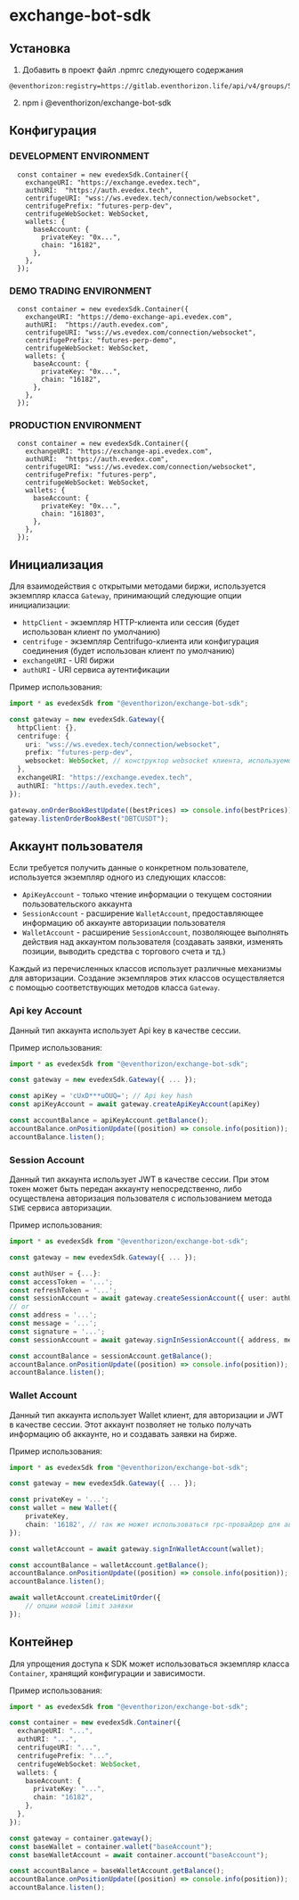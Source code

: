# exchange-bot-sdk

## Установка
1. Добавить в проект файл .npmrc следующего содержания
```
@eventhorizon:registry=https://gitlab.eventhorizon.life/api/v4/groups/59/-/packages/npm/
```
2. npm i @eventhorizon/exchange-bot-sdk

## Конфигурация

### DEVELOPMENT ENVIRONMENT
```
  const container = new evedexSdk.Container({
    exchangeURI: "https://exchange.evedex.tech",
    authURI:  "https://auth.evedex.tech",
    centrifugeURI: "wss://ws.evedex.tech/connection/websocket",
    centrifugePrefix: "futures-perp-dev",
    centrifugeWebSocket: WebSocket,
    wallets: {
      baseAccount: {
        privateKey: "0x...",
        chain: "16182",
      },
    },
  });
```

### DEMO TRADING ENVIRONMENT
```
  const container = new evedexSdk.Container({
    exchangeURI: "https://demo-exchange-api.evedex.com",
    authURI:  "https://auth.evedex.com",
    centrifugeURI: "wss://ws.evedex.com/connection/websocket",
    centrifugePrefix: "futures-perp-demo",
    centrifugeWebSocket: WebSocket,
    wallets: {
      baseAccount: {
        privateKey: "0x...",
        chain: "16182",
      },
    },
  });
```

### PRODUCTION ENVIRONMENT
```
  const container = new evedexSdk.Container({
    exchangeURI: "https://exchange-api.evedex.com",
    authURI:  "https://auth.evedex.com",
    centrifugeURI: "wss://ws.evedex.com/connection/websocket",
    centrifugePrefix: "futures-perp",
    centrifugeWebSocket: WebSocket,
    wallets: {
      baseAccount: {
        privateKey: "0x...",
        chain: "161803",
      },
    },
  });
```

## Инициализация

Для взаимодействия с открытыми методами биржи, используется экземпляр класса `Gateway`, принимающий следующие опции инициализации:

- `httpClient` - экземпляр HTTP-клиента или сессия (будет использован клиент по умолчанию)
- `centrifuge` - экземпляр Centrifugo-клиента или конфигурация соединения (будет использован клиент по умолчанию)
- `exchangeURI` - URI биржи
- `authURI` - URI сервиса аутентификации

Пример использования:

```ts
import * as evedexSdk from "@eventhorizon/exchange-bot-sdk";

const gateway = new evedexSdk.Gateway({
  httpClient: {},
  centrifuge: {
    uri: "wss://ws.evedex.tech/connection/websocket",
    prefix: "futures-perp-dev",
    websocket: WebSocket, // конструктор websocket клиента, используемого в данном окружении
  },
  exchangeURI: "https://exchange.evedex.tech",
  authURI: "https://auth.evedex.tech",
});

gateway.onOrderBookBestUpdate((bestPrices) => console.info(bestPrices));
gateway.listenOrderBookBest("DBTCUSDT");
```

## Аккаунт пользователя

Если требуется получить данные о конкретном пользователе, используется экземпляр одного из следующих классов:

- `ApiKeyAccount` - только чтение информации о текущем состоянии пользовательского аккаунта
- `SessionAccount` - расширение `WalletAccount`, предоставляющее информацию об аккаунте авторизации пользователя
- `WalletAccount` - расширение `SessionAccount`, позволяющее выполнять действия над аккаунтом пользователя (создавать заявки, изменять позиции, выводить средства с торгового счета и тд.)

Каждый из перечисленных классов использует различные механизмы для авторизации. Создание экземпляров этих классов осуществляется с помощью соответствующих методов класса `Gateway`.

### Api key Account

Данный тип аккаунта использует Api key в качестве сессии.

Пример использования:

```ts
import * as evedexSdk from "@eventhorizon/exchange-bot-sdk";

const gateway = new evedexSdk.Gateway({ ... });

const apiKey = 'cUxD***uOUQ='; // Api key hash
const apiKeyAccount = await gateway.createApiKeyAccount(apiKey)

const accountBalance = apiKeyAccount.getBalance();
accountBalance.onPositionUpdate((position) => console.info(position));
accountBalance.listen();
```

### Session Account

Данный тип аккаунта использует JWT в качестве сессии. При этом токен может быть передан аккаунту непосредственно, либо осуществлена авторизация пользователя с использованием метода `SIWE` сервиса авторизации.

Пример использования:

```ts
import * as evedexSdk from "@eventhorizon/exchange-bot-sdk";

const gateway = new evedexSdk.Gateway({ ... });

const authUser = {...}:
const accessToken = '...';
const refreshToken = '...';
const sessionAccount = await gateway.createSessionAccount({ user: authUser, token: { accessToken, refreshToken }});
// or
const address = '...';
const message = '...';
const signature = '...';
const sessionAccount = await gateway.signInSessionAccount({ address, message, signature });

const accountBalance = sessionAccount.getBalance();
accountBalance.onPositionUpdate((position) => console.info(position));
accountBalance.listen();
```

### Wallet Account

Данный тип аккаунта использует Wallet клиент, для авторизации и JWT в качестве сессии. Этот аккаунт позволяет не только получать информацию об аккаунте, но и создавать заявки на бирже.

Пример использования:

```ts
import * as evedexSdk from "@eventhorizon/exchange-bot-sdk";

const gateway = new evedexSdk.Gateway({ ... });

const privateKey = '...';
const wallet = new Wallet({
    privateKey,
    chain: '16182', // так же может использоваться rpc-провайдер для автоматического определения chainId
});

const walletAccount = await gateway.signInWalletAccount(wallet);

const accountBalance = walletAccount.getBalance();
accountBalance.onPositionUpdate((position) => console.info(position));
accountBalance.listen();

await walletAccount.createLimitOrder({
    // опции новой limit заявки
});
```

## Контейнер

Для упрощения доступа к SDK может использоваться экземпляр класса `Container`, хранящий конфигурации и зависимости.

Пример использования:

```ts
import * as evedexSdk from "@eventhorizon/exchange-bot-sdk";

const container = new evedexSdk.Container({
  exchangeURI: "...",
  authURI: "...",
  centrifugeURI: "...",
  centrifugePrefix: "...",
  centrifugeWebSocket: WebSocket,
  wallets: {
    baseAccount: {
      privateKey: "...",
      chain: "16182",
    },
  },
});

const gateway = container.gateway();
const baseWallet = container.wallet("baseAccount");
const baseWalletAccount = await container.account("baseAccount");

const accountBalance = baseWalletAccount.getBalance();
accountBalance.onPositionUpdate((position) => console.info(position));
accountBalance.listen();
```
